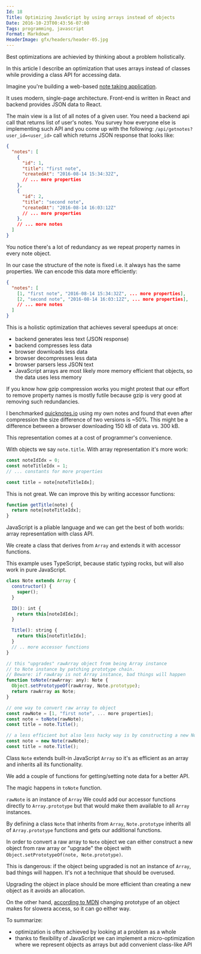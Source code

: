 ```yaml
---
Id: 18
Title: Optimizing JavaScript by using arrays instead of objects
Date: 2016-10-23T00:43:56-07:00
Tags: programming, javascript
Format: Markdown
HeaderImage: gfx/headers/header-05.jpg
---
```


Best optimizations are achievied by thinking about a problem holistically.

In this article I describe an optimization that uses arrays instead of classes while providing a class API for accessing data.

Imagine you're building a web-based [note taking application](https://quicknotes.io).

It uses modern, single-page architecture. Front-end is written in React and backend provides JSON data to React.

The main view is a list of all notes of a given user. You need a backend api
call that returns list of user's notes. You survey how everyone else is
implementing such API and you come up with the following:
`/api/getnotes?user_id=<user_id>` call which returns JSON response that looks like:

```json
{
  "notes": [
    {
      "id": 1,
      "title": "first note",
      "createdAt": "2016-08-14 15:34:32Z",
      // ... more properties
    },
    {
      "id": 2,
      "title": "second note",
      "createdAt": "2016-08-14 16:03:12Z"
      // ... more properties
    },
    // ... more notes
  ]
}
```

You notice there's a lot of redundancy as we repeat property names in every note object.

In our case the structure of the note is fixed i.e. it always has the same properties. We can encode this data more efficiently:

```json
{
  "notes": [
    [1, "first note", "2016-08-14 15:34:32Z", ... more properties],
    [2, "second note", "2016-08-14 16:03:12Z", ... more properties],
    // ... more notes
  ]
}
```

This is a holistic optimization that achieves several speedups at once:

* backend generates less text (JSON response)
* backend compresses less data
* browser downloads less data
* browser decompresses less data
* browser parsers less JSON text
* JavaScript arrays are most likely more memory efficient that objects, so the
data uses less memory

If you know how gzip compression works you might protest that our effort to
remove property names is mostly futile because gzip is very good at removing
such redundancies.

I benchmarked [quicknotes.io](http://quicknotes.io) using my
own notes and found that even after compression the size difference of two
versions is ~50%. This might be a difference between a browser
downloading 150 kB of data vs. 300 kB.

This representation comes at a cost of programmer's convenience.

With objects we say `note.title`. With array representation it's more work:

```javascript
const noteIdIdx = 0;
const noteTitleIdx = 1;
// ... constants for more properties

const title = note[noteTitleIdx];
```

This is not great. We can improve this by writing accessor functions:

```javascript
function getTitle(note) {
  return note[noteTitleIdx];
}
```

JavaScript is a pliable language and we can get the best of both
worlds: array representation with class API.

We create a class that derives from `Array` and extends it with accessor functions.

 This example uses TypeScript, because static typing rocks, but will also work in pure JavaScript.

```javascript
class Note extends Array {
  constructor() {
    super();
  }

  ID(): int {
    return this[noteIdIdx];
  }

  Title(): string {
    return this[noteTitleIdx];
  }
  // .. more accessor functions
}

// this "upgrades" rawArray object from being Array instance
// to Note instance by patching prototype chain.
// Beware: if rawAray is not Array instance, bad things will happen
function toNote(rawArray: any): Note {
  Object.setPrototypeOf(rawArray, Note.prototype);
  return rawArray as Note;
}

// one way to convert raw array to object
const rawNote = [1, "first note", ... more properties];
const note = toNote(rawNote);
const title = note.Title();

// a less efficient but also less hacky way is by constructing a new Note object
const note = new Note(rawNote);
const title = note.Title();
```

Class `Note` extends built-in JavaScript `Array` so it's as efficient as an array and inherits all its functionality.

We add a couple of functions for getting/setting note data for a better API.

The magic happens in `toNote` function.

`rawNote` is an instance of `Array` We could add our accessor functions directly to `Array.prototype` but that would make them available to all `Array` instances.

By defining a class `Note` that inherits from `Array`, `Note.prototype` inherits all of `Array.prototype` functions and gets our additional functions.

In order to convert a raw array to `Note` object we can either construct a new object from raw array or "upgrade" the object with `Object.setPrototypeOf(note, Note.prototype)`.

This is dangerous: if the object being upgraded is not an instance of `Array`,
bad things will happen. It's not a technique that should be overused.

Upgrading the object in place should be more efficient than creating a new
object as it avoids an allocation.

On the other hand, [according to MDN](https://developer.mozilla.org/en-US/docs/Web/JavaScript/Reference/Global_Objects/Object/setPrototypeOf) changing prototype of an object makes for slowera access, so it can go either way.

To summarize:

* optimization is often achieved by looking at a problem as a whole
* thanks to flexibility of JavaScript we can implement a micro-optimization where we represent objects as arrays but add convenient class-like API
